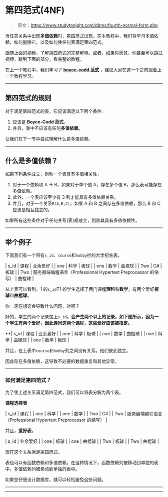 # 第四范式(4NF)

> 原文：<https://www.studytonight.com/dbms/fourth-normal-form.php>

当任意关系中出现**多值依赖**时，第四范式出现。在本教程中，我们将学习多值依赖，如何删除它，以及如何使任何表满足第四范式。

跟随上面的视频，了解第四范式的完整解释。或者，如果你愿意，你甚至可以跳过视频，跳到下面的部分，看完整的教程。

在上一个教程中，我们学习了 [**boyce-codd 范式**](boyce-codd-normal-form.php) ，建议大家在这一个之前跟着上一个教程学习。

* * *

## 第四范式的规则

对于满足第四范式的表，它应该满足以下两个条件:

1.  应该是 **Boyce-Codd 范式**。
2.  并且，表中不应该有任何**多值依赖**。

让我们在下一节中尝试理解什么是多值依赖。

* * *

## 什么是多值依赖？

如果下列条件成立，则称一个表具有多值相关性，

1.  对于一个依赖项 A → B，如果对于单个值 A，存在多个值 B，那么表可能存在多值依赖。
2.  此外，一个表应该至少有 3 列才能具有多值依赖关系。
3.  并且，对于一个关系`R(A,B,C)`，如果 A 和 B 之间存在多值依赖，那么 B 和 C 应该是相互独立的。

如果所有这些条件对于任何关系(表)都成立，则称其具有多值依赖性。

* * *

## 举个例子

下面我们有一个带有`s_id`、`course`和`hobby`栏的大学招生表。

| s_id | 课程 | 业余爱好 |
| one | 科学 | 板球 |
| one | 数学 | 曲棍球 |
| Two | C# | 板球 |
| Two | 服务器端编程语言（Professional Hypertext Preprocessor 的缩写） | 曲棍球 |

从上表可以看到，1 的`s_id`T1 的学生选择了两门课程**理科**和**数学**，有两个爱好**板球**和**曲棍球**。

你一定在想这会导致什么问题，对吧？

好的，学生的两个记录加上`s_id`**，会产生两个以上的记录，如下图所示，因为一个学生有两个爱好，因此连同这两个课程，这些爱好应该被指定。**

 **| s_id | 课程 | 业余爱好 |
| one | 科学 | 板球 |
| one | 数学 | 曲棍球 |
| one | 科学 | 曲棍球 |
| one | 数学 | 板球 |

并且，在上表中`course`和`hobby`列之间没有关系。他们彼此独立。

因此存在多值依赖，这导致不必要的数据重复和其他异常。

* * *

### 如何满足第四范式？

为了使上述关系满足第四范式，我们可以将表分解为两个表。

**课程选择表**

| s_id | 课程 |
| one | 科学 |
| one | 数学 |
| Two | C# |
| Two | 服务器端编程语言（Professional Hypertext Preprocessor 的缩写） |

并且，**爱好表**，

| s_id | 业余爱好 |
| one | 板球 |
| one | 曲棍球 |
| Two | 板球 |
| Two | 曲棍球 |

现在这个关系满足第四范式。

表也可以有函数依赖和多值依赖。在这种情况下，函数依赖列被移动到单独的表中，多值依赖列被移动到单独的表中。

如果您仔细设计数据库，就可以轻松避免这些问题。

* * *

* * ***